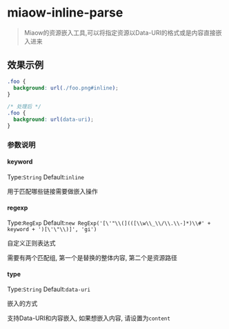 # miaow-inline-parse

> Miaow的资源嵌入工具,可以将指定资源以Data-URI的格式或是内容直接嵌入进来

## 效果示例

```css
.foo {
  background: url(./foo.png#inline);
}

/* 处理后 */
.foo {
  background: url(data-uri);
}
```

### 参数说明

#### keyword
Type:`String` Default:`inline`

用于匹配哪些链接需要做嵌入操作

#### regexp
Type:`RegExp` Default:`new RegExp('[\'"\\(](([\\w\\_\\/\\.\\-]*)\\#' + keyword + ')[\'\"\\)]', 'gi')`

自定义正则表达式

需要有两个匹配组, 第一个是替换的整体内容, 第二个是资源路径

#### type
Type:`String` Default:`data-uri`

嵌入的方式

支持Data-URI和内容嵌入, 如果想嵌入内容, 请设置为`content`
